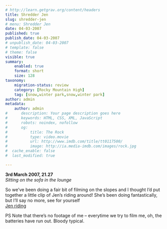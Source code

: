 ```yaml
---
# http://learn.getgrav.org/content/headers
title: Shredder Jen
slug: shredder-jen
# menu: Shredder Jen
date: 04-03-2007
published: true
publish_date: 04-03-2007
# unpublish_date: 04-03-2007
# template: false
# theme: false
visible: true
summary:
    enabled: true
    format: short
    size: 128
taxonomy:
    migration-status: review
    category: [Rocky Mountain High]
    tag: [snow,winter park,snow,winter park]
author: admin
metadata:
    author: admin
#      description: Your page description goes here
#      keywords: HTML, CSS, XML, JavaScript
#      robots: noindex, nofollow
#      og:
#          title: The Rock
#          type: video.movie
#          url: http://www.imdb.com/title/tt0117500/
#          image: http://ia.media-imdb.com/images/rock.jpg
#  cache_enable: false
#  last_modified: true

---
```


**3rd March 2007, 21.27**  
*Sitting on the sofa in the lounge*

So we’ve been doing a fair bit of filming on the slopes and I thought I’d put together a little clip of Jen’s riding around! She’s been doing fantastically, but I’ll say no more, see for yourself  
[Jen riding](http://user47216.vs.easily.co.uk/wp-content/uploads/2008/12/jenriding.mov)

PS Note that there’s no footage of me – everytime we try to film me, oh, the batteries have run out. Bloody typical.